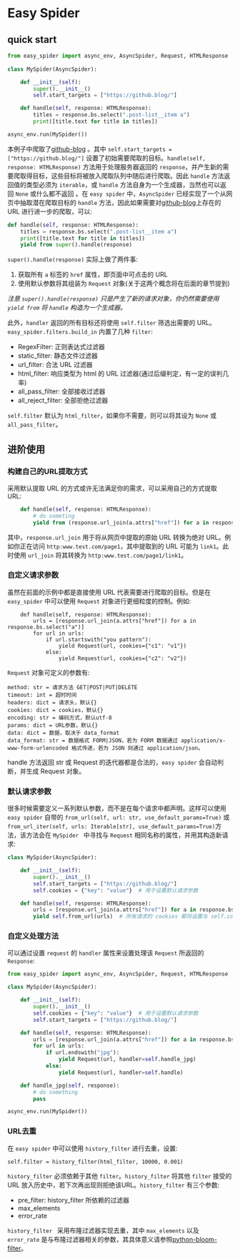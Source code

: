 # Easy Spider
## quick start
``` python
from easy_spider import async_env, AsyncSpider, Request, HTMLResponse
    
class MySpider(AsyncSpider):

    def __init__(self):
        super().__init__()
        self.start_targets = ["https://github.blog/"]

    def handle(self, response: HTMLResponse):
        titles = response.bs.select(".post-list__item a")
        print([title.text for title in titles])

async_env.run(MySpider())
```

本例子中爬取了[github-blog](https://github.blog/) 。其中 `self.start_targets = ["https://github.blog/"]` 设置了初始需要爬取的目标。`handle(self, response: HTMLResponse)` 方法用于处理服务器返回的 `response`，并产生新的需要爬取得目标，这些目标将被放入爬取队列中随后进行爬取。因此 `handle` 方法返回值的类型必须为 `iterable`，或  `handle` 方法自身为一个生成器，当然也可以返回 `None` 或什么都不返回 。在 `easy spider` 中，`AsyncSpider` 已经实现了一个从网页中抽取潜在爬取目标的 `handle` 方法，因此如果需要对[github-blog](https://github.blog/)上存在的 URL 进行进一步的爬取，可以:

``` python
def handle(self, response: HTMLResponse):
    titles = response.bs.select(".post-list__item a")
    print([title.text for title in titles])
    yield from super().handle(response)
```
`super().handle(response)` 实际上做了两件事:

1.  获取所有 `a` 标签的 `href` 属性，即页面中可点击的 URL
3. 使用默认参数将其组装为 `Request` 对象(关于这两个概念将在后面的章节提到)

*注意 `super().handle(response)`  只是产生了新的请求对象，你仍然需要使用 ` yield from ` 将 `handle` 构造为一个生成器。*

此外，`handler` 返回的所有目标还将使用 `self.filter` 筛选出需要的 URL。 `easy_spider.filters.build_in` 内置了几种 `filter`:

* RegexFilter: 正则表达式过滤器
* static_filter: 静态文件过滤器
* url_filter: 合法 URL 过滤器
* html_filter: 响应类型为 html 的 URL 过滤器(通过后缀判定，有一定的误判几率)
* all_pass_filter: 全部接收过滤器
* all_reject_filter: 全部拒绝过滤器

`self.filter` 默认为 `html_filter`，如果你不需要，则可以将其设为 `None`  或 `all_pass_filter`。

## 进阶使用

### 构建自己的URL提取方式

采用默认提取 URL 的方式或许无法满足你的需求，可以采用自己的方式提取 URL:

``` python
    def handle(self, response: HTMLResponse):
        # do someting
        yield from (response.url_join(a.attrs["href"]) for a in response.bs.select("a"))
```

其中，`response.url_join` 用于将从网页中提取的原始 URL 转换为绝对 URL。例如你正在访问 `http:www.test.com/page1`，其中提取到的 URL 可能为 `link1`。此时使用 `url_join` 将其转换为 `http:www.test.com/page1/link1`。

### 自定义请求参数

虽然在前面的示例中都是直接使用 URL 代表需要进行爬取的目标。但是在 `easy_spider` 中可以使用 `Request` 对象进行更细粒度的控制。例如:

```
    def handle(self, response: HTMLResponse):
        urls = [response.url_join(a.attrs["href"]) for a in response.bs.select("a")]
        for url in urls:
            if url.startswith("you pattern"):
                yield Request(url, cookies={"c1": "v1"})
            else:
                yield Request(url, cookies={"c2": "v2"})
```

`Request` 对象可定义的参数有:

```
method: str = 请求方法 GET|POST|PUT|DELETE 
timeout: int = 超时时间
headers: dict = 请求头，默认{}
cookies: dict = cookies，默认{}
encoding: str = 编码方式，默认utf-8
params: dict = URL参数，默认{}
data: dict = 数据，取决于 data_format
data_format: str = 数据格式 FORM|JSON，若为 FORM 数据通过 application/x-www-form-urlencoded 格式传递，若为 JSON 则通过 application/json。
```
handle 方法返回 str 或 Request 的迭代器都是合法的，`easy spider` 会自动判断，并生成 Request 对象。

### 默认请求参数

很多时候需要定义一系列默认参数，而不是在每个请求中都声明。这样可以使用 `easy spider` 自带的 `from_url(self, url: str, use_default_params=True)` 或 `from_url_iter(self, urls: Iterable[str], use_default_params=True)`方法，该方法会在 `MySpider ` 中寻找与 `Request` 相同名称的属性，并用其构造新请求:

```python
class MySpider(AsyncSpider):

    def __init__(self):
        super().__init__()
        self.start_targets = ["https://github.blog/"]
        self.cookies = {"key": "value"}  # 用于设置默认请求参数

    def handle(self, response: HTMLResponse):
        urls = [response.url_join(a.attrs["href"]) for a in response.bs.select("a")]
        yield self.from_url(urls)  # 所有请求的 cookies 都将设置与 self.cookies 相同
```

### 自定义处理方法

可以通过设置 `request` 的 `handler` 属性来设置处理该 `Request` 所返回的 `Response`:
```python
from easy_spider import async_env, AsyncSpider, Request, HTMLResponse

class MySpider(AsyncSpider):

    def __init__(self):
        super().__init__()
        self.cookies = {"key": "value"}  # 用于设置默认请求参数
        self.start_targets = ["https://github.blog/"]

    def handle(self, response: HTMLResponse):
        urls = [response.url_join(a.attrs["href"]) for a in response.bs.select("a")]
        for url in urls:
            if url.endswith("jpg"):
                yield Request(url, handler=self.handle_jpg)
            else:
                yield Request(url, handler=self.handle)

    def handle_jpg(self, response):
        # do something
        pass

async_env.run(MySpider())
```

### URL去重

在 `easy spider` 中可以使用 `history_filter` 进行去重，设置:

`self.filter = history_filter(html_filter, 10000, 0.001)`

`history_filter` 必须依赖于其他 `filter`。`history_filter` 将其他 `filter` 接受的 URL 放入历史中，若下次再出现则拒绝该URL。`history_filter` 有三个参数:

* pre_filter:  history_filter 所依赖的过滤器
* max_elements
* error_rate

 `history_filter ` 采用布隆过滤器实现去重，其中 `max_elements` 以及 `error_rate` 是与布隆过滤器相关的参数，其具体意义请参照[python-bloom-filter](https://github.com/hiway/python-bloom-filter)。



